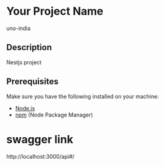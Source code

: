 # Your Project Name 

uno-india

## Description

Nestjs project

## Prerequisites

Make sure you have the following installed on your machine:

- [Node.js](https://nodejs.org/)
- [npm](https://www.npmjs.com/) (Node Package Manager)

# swagger link

http://localhost:3000/api#/
